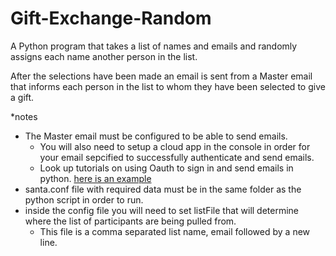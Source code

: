 # Gift-Exchange-Random

A Python program that takes a list of names and emails and randomly assigns each name another person in the list.

After the selections have been made an email is sent from a Master email that informs each person in the list to whom they have been selected to give a gift.

\*notes

- The Master email must be configured to be able to send emails.
  - You will also need to setup a cloud app in the console in order for your email sepcified to successfully authenticate and send emails.
  - Look up tutorials on using Oauth to sign in and send emails in python. [here is an example](https://mailtrap.io/blog/python-send-email-gmail/)
- santa.conf file with required data must be in the same folder as the python script in order to run.
- inside the config file you will need to set listFile that will determine where the list of participants are being pulled from.
  - This file is a comma separated list name, email followed by a new line.
